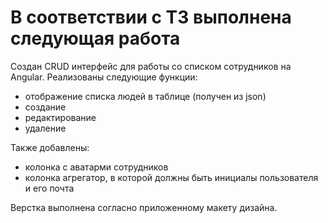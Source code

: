 # В соответствии с ТЗ выполнена следующая работа

Создан CRUD интерфейс для работы со списком сотрудников на Angular.
Реализованы следующие функции:
- отображение списка людей в таблице (получен из json)
- создание
- редактирование
- удаление

Также добавлены:
- колонка с аватарми сотрудников
- колонка агрегатор, в которой должны быть инициалы пользователя и его почта

Верстка выполнена согласно приложенному макету дизайна.
